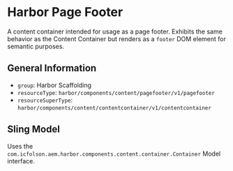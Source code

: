 # Harbor Page Footer

A content container intended for usage as a page footer.  Exhibits the same behavior 
as the Content Container but renders as a `footer` DOM element for semantic purposes.

## General Information

* `group`: Harbor Scaffolding 
* `resourceType`: `harbor/components/content/pagefooter/v1/pagefooter`
* `resourceSuperType`: `harbor/components/content/contentcontainer/v1/contentcontainer`

## Sling Model

Uses the `com.icfolson.aem.harbor.components.content.container.Container` Model interface.
